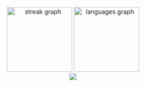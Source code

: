 <div align="center">
  <img src="https://streak-stats.demolab.com?user=rokartur&locale=en&mode=weekly&theme=dark&hide_border=true&border_radius=6&order=3" height="150" alt="streak graph"  />
  <img src="https://github-readme-stats.vercel.app/api/top-langs?username=rokartur&locale=en&hide_title=true&layout=compact&card_width=320&langs_count=6&theme=dark&hide_border=true&order=2" height="150" alt="languages graph"  />
</div>

<div align="center">
  <img src="https://komarev.com/ghpvc/?username=rokartur&style=for-the-badge&color=grey">
</div>
